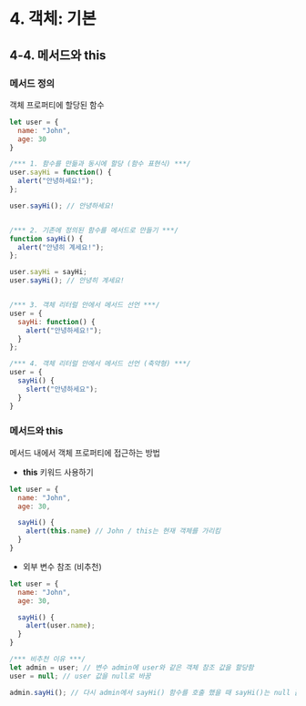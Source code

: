 # 4. 객체: 기본
## 4-4. 메서드와 this
### 메서드 정의
객체 프로퍼티에 할당된 함수
```javascript
let user = {
  name: "John",
  age: 30
}

/*** 1. 함수를 만듦과 동시에 할당 (함수 표현식) ***/
user.sayHi = function() {
  alert("안녕하세요!");
};

user.sayHi(); // 안녕하세요!


/*** 2. 기존에 정의된 함수를 메서드로 만들기 ***/
function sayHi() {
  alert("안녕히 계세요!");
};

user.sayHi = sayHi;
user.sayHi(); // 안녕히 계세요!


/*** 3. 객체 리터럴 안에서 메서드 선언 ***/
user = {
  sayHi: function() {
    alert("안녕하세요!");
  }
};

/*** 4. 객체 리터럴 안에서 메서드 선언 (축약형) ***/
user = {
  sayHi() {
    slert("안녕하세요");
  }
}
```
### 메서드와 this
메서드 내에서 객체 프로퍼티에 접근하는 방법

- **this** 키워드 사용하기
```javascript
let user = {
  name: "John",
  age: 30,

  sayHi() {
    alert(this.name) // John / this는 현재 객체를 가리킴
  }
}
```
- 외부 변수 참조 (비추천)
```javascript
let user = {
  name: "John",
  age: 30,

  sayHi() {
    alert(user.name);
  }
}

/*** 비추천 이유 ***/
let admin = user; // 변수 admin에 user와 같은 객체 참조 값을 할당함
user = null; // user 값을 null로 바꿈

admin.sayHi(); // 다시 admin에서 sayHi() 함수를 호출 했을 때 sayHi()는 null 값을 참조하게 됨
```
